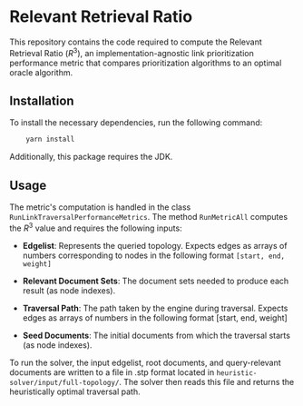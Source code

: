 # Relevant Retrieval Ratio

This repository contains the code required to compute the Relevant Retrieval Ratio ($R^3$), an implementation-agnostic link prioritization performance metric that compares prioritization algorithms to an optimal oracle algorithm.

## Installation

To install the necessary dependencies, run the following command:

```bash
    yarn install
```

Additionally, this package requires the JDK. 


## Usage

The metric's computation is handled in the class `RunLinkTraversalPerformanceMetrics`. The method `RunMetricAll` computes the $R^{3}$ value and requires the following inputs:

- **Edgelist**: Represents the queried topology. Expects edges as arrays of numbers corresponding to nodes in the following format `[start, end, weight]`

- **Relevant Document Sets**: The document sets needed to produce each result (as node indexes).

- **Traversal Path**: The path taken by the engine during traversal. Expects edges as arrays of numbers in the following format [start, end, weight]

- **Seed Documents**: The initial documents from which the traversal starts (as node indexes).

To run the solver, the input edgelist, root documents, and query-relevant documents are written to a file in .stp format located in `heuristic-solver/input/full-topology/`. The solver then reads this file and returns the heuristically optimal traversal path.

